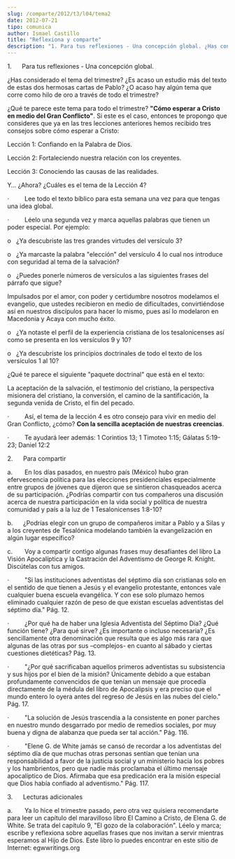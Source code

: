 ```yaml
---
slug: /comparte/2012/t3/l04/tema2
date: 2012-07-21
tipo: comunica
author: Ismael Castillo
title: "Reflexiona y comparte"
description: "1. Para tus reflexiones - Una concepción global. ¿Has considerado el tema del  trimestre? ¿Es acaso un estudio más del texto de estas dos hermosas cartas de  Pablo? ¿O acaso hay algún tema que corre como hilo de oro a través de todo el  trimestre? ¿Qué te parece este tema para..."
---
```


1.      Para tus reflexiones - Una concepción global.

¿Has considerado el tema del trimestre? ¿Es acaso un estudio más del texto de estas dos hermosas cartas de Pablo? ¿O acaso hay algún tema que corre como hilo de oro a través de todo el trimestre?

¿Qué te parece este tema para todo el trimestre? **"Cómo esperar a Cristo en medio del Gran Conflicto"**. Si este es el caso, entonces te propongo que consideres que ya en las tres lecciones anteriores hemos recibido tres consejos sobre cómo esperar a Cristo:

Lección 1: Confiando en la Palabra de Dios.

Lección 2: Fortaleciendo nuestra relación con los creyentes.

Lección 3: Conociendo las causas de las realidades.

Y… ¿Ahora? ¿Cuáles es el tema de la Lección 4?

·         Lee todo el texto bíblico para esta semana una vez para que tengas una idea global.

·         Léelo una segunda vez y marca aquellas palabras que tienen un poder especial. Por ejemplo:

o   ¿Ya descubriste las tres grandes virtudes del versículo 3?

o   ¿Ya marcaste la palabra "elección" del versículo 4 lo cual nos introduce con seguridad al tema de la salvación?

o   ¿Puedes ponerle números de versículos a las siguientes frases del párrafo que sigue?

Impulsados por el amor, con poder y certidumbre nosotros modelamos el evangelio, que ustedes recibieron en medio de dificultades, convirtiéndose así en nuestros discípulos para hacer lo mismo, pues así lo modelaron en Macedonia y Acaya con mucho éxito.

o   ¿Ya notaste el perfil de la experiencia cristiana de los tesalonicenses así como se presenta en los versículos 9 y 10?

o   ¿Ya descubriste los principios doctrinales de todo el texto de los versículos 1 al 10?

¿Qué te parece el siguiente "paquete doctrinal" que está en el texto:

La aceptación de la salvación, el testimonio del cristiano, la perspectiva misionera del cristiano, la conversión, el camino de la santificación, la segunda venida de Cristo, el fin del pecado.

·         Así, el tema de la lección 4 es otro consejo para vivir en medio del Gran Conflicto, ¿cómo? **Con la sencilla aceptación de nuestras creencias**.

·         Te ayudará leer además: 1 Corintios 13; 1 Timoteo 1:15; Gálatas 5:19-23; Daniel 12:2

2.      Para compartir

a.       En los días pasados, en nuestro país (México) hubo gran efervescencia política para las elecciones presidenciales especialmente entre grupos de jóvenes que dijeron que se sintieron chasqueados acerca de su participación. ¿Podrías compartir con tus compañeros una discusión acerca de nuestra participación en la vida social y política de nuestra comunidad y país a la luz de 1 Tesalonicenses 1:8-10?

b.      ¿Podrías elegir con un grupo de compañeros imitar a Pablo y a Silas y a los creyentes de Tesalónica modelando también la evangelización en algún lugar específico?

c.       Voy a compartir contigo algunas frases muy desafiantes del libro La Visión Apocalíptica y la Castración del Adventismo de George R. Knight. Discútelas con tus amigos.

·         "Si las instituciones adventistas del séptimo día son cristianas solo en el sentido de que tienen a Jesús y el evangelio protestante, entonces vale cualquier buena escuela evangélica. Y con ese solo plumazo hemos eliminado cualquier razón de peso de que existan escuelas adventistas del séptimo día." Pág. 12.

·         ¿Por qué ha de haber una Iglesia Adventista del Séptimo Día? ¿Qué función tiene? ¿Para qué sirve? ¿Es importante o incluso necesaria? ¿Es sencillamente otra denominación que resulta que es algo más rara que algunas de las otras por sus –complejos- en cuanto al sábado y ciertas cuestiones dietéticas? Pág. 13.

·         "¿Por qué sacrificaban aquellos primeros adventistas su subsistencia y sus hijos por el bien de la misión? Únicamente debido a que estaban profundamente convencidos de que tenían un mensaje que procedía directamente de la médula del libro de Apocalipsis y era preciso que el mundo entero lo oyera antes del regreso de Jesús en las nubes del cielo." Pág. 17.

·         "La solución de Jesús trascendía a la consistente en poner parches en nuestro mundo desgarrado por medio de remedios sociales, por muy buena y digna de alabanza que pueda ser tal acción." Pág. 116.

·         "Elene G. de White jamás se cansó de recordar a los adventistas del séptimo día de que muchas otras personas sentían que tenían una responsabilidad a favor de la justicia social y un ministerio hacia los pobres y los hambrientos, pero que nadie más proclamaba el último mensaje apocalíptico de Dios. Afirmaba que esa predicación era la misión especial que Dios había confiado al adventismo." Pág. 117.

3.      Lecturas adicionales

a.       Ya lo hice el trimestre pasado, pero otra vez quisiera recomendarte para leer un capítulo del maravilloso libro El Camino a Cristo, de Elena G. de White. Se trata del capítulo 9, "El gozo de la colaboración". Léelo y marca; escribe y reflexiona sobre aquellas frases que nos invitan a servir mientras esperamos al Hijo de Dios. Este libro lo puedes encontrar en este sitio de Internet: egwwritings.org
